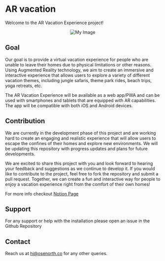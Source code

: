 # AR vacation

Welcome to the AR Vacation Experience project!

<p align="center">
  <img src="https://user-images.githubusercontent.com/91052315/211752217-9a7a8a89-4ed7-4973-8fa0-72bad4b583c7.png" alt="My Image">
</p>


## Goal
Our goal is to provide a virtual vacation experience for people who are unable to leave their homes due to physical limitations or other reasons. Using Augmented Reality technology, we aim to create an immersive and interactive experience that allows users to explore a variety of different vacation themes, including jungle safaris, theme park rides, beach trips, yoga retreats, etc.

The AR Vacation Experience will be available as a web app/PWA and can be used with smartphones and tablets that are equipped with AR capabilities. The app will be compatible with both iOS and Android devices.

## Contribution

We are currently in the development phase of this project and are working hard to create an engaging and realistic experience that will allow users to escape the confines of their homes and explore new environments. We will be updating this repository with progress updates and plans for future developments.

We are excited to share this project with you and look forward to hearing your feedback and suggestions as we continue to develop it. If you would like to contribute to the project, feel free to fork the repository and submit a pull request. Together, we can create a fun and interactive way for people to enjoy a vacation experience right from the comfort of their own homes!

For more info checkout [Notion Page](https://osenorth.notion.site/Problem-1-902bdea7a1ee4bc9b78f76809f6dded9)

## Support
For any support or help with the installation please open an issue in the Github Repository

## Contact
Reach us at hi@osenorth.co for any other queries.
